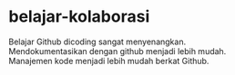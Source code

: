 # belajar-kolaborasi
Belajar Github dicoding sangat menyenangkan. <br>
Mendokumentasikan dengan github menjadi lebih mudah.<br>
Manajemen kode menjadi lebih mudah berkat Github.
